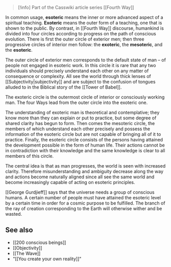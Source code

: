 
> [!info] Part of the Casswiki article series [[Fourth Way]]

In common usage, **esoteric** means the inner or more advanced aspect of a spiritual teaching. **Exoteric** means the outer form of a teaching, one that is shown to the public. By contrast, in [[Fourth Way]] discourse, humankind is divided into four circles according to progress on the path of conscious evolution. There is first the outer circle of exterior men; then three progressive circles of interior men follow: the **exoteric**, the **mesoteric**, and the **esoteric**.

The outer circle of exterior men corresponds to the default state of man – of people not engaged in esoteric work. In this circle it is rare that any two individuals should precisely understand each other on any matter of consequence or complexity. All see the world through thick lenses of [[Subjectivity|subjectivity]] and are subject to the confusion of tongues alluded to in the Biblical story of the [[Tower of Babel]].

The exoteric circle is the outermost circle of interior or consciously working man. The four Ways lead from the outer circle into the exoteric one.

The understanding of exoteric man is theoretical and contemplative; they know more than they can explain or put to practice, but some degree of shared clarity has begun to form. Then comes the mesoteric circle, the members of which understand each other precisely and possess the information of the esoteric circle but are not capable of bringing all of it to practice. Finally, the esoteric circle consists of the persons having attained the development possible in the form of human life. Their actions cannot be in contradiction with their knowledge and the same knowledge is clear to all members of this circle.

The central idea is that as man progresses, the world is seen with increased clarity. Therefore misunderstanding and ambiguity decrease along the way and actions become naturally aligned since all see the same world and become increasingly capable of acting on esoteric principles.

[[George Gurdjieff]] says that the universe needs a group of conscious humans. A certain number of people must have attained the esoteric level by a certain time in order for a cosmic purpose to be fulfilled. The branch of the ray of creation corresponding to the Earth will otherwise wither and be wasted.

See also
--------

*   [[200 conscious beings]]
*   [[Objectivity]]
*   [[The Wave]]
*   "[[You create your own reality]]"